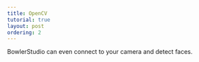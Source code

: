 ```yaml
---
title: OpenCV
tutorial: true
layout: post
ordering: 2
---
```


BowlerStudio can even connect to your camera and detect faces.
